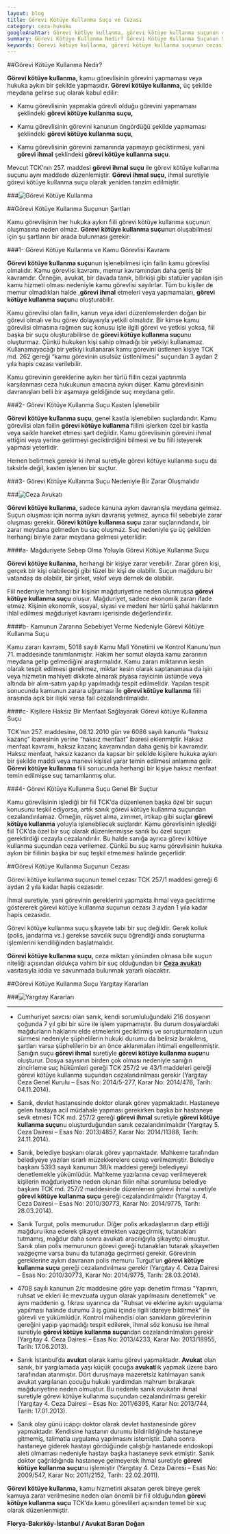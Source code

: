 ```yaml
---
layout: blog
title: Görevi Kötüye Kullanma Suçu ve Cezası
category: ceza-hukuku
googleAnahtar: Görevi kötüye kullanma, görevi kötüye kullanma suçunun cezası, ihmal suretiyle görevi kötüye kullanma, ceza avukatı, ağır ceza avukatı, istanbul bakırköy avukat
summary: Görevi Kötüye Kullanma Nedir? Görevi Kötüye Kullanma Suçunun Şartları, Görevi İhmal, İhmal Suretiyle Görevi Kötüye Kullanma Suçu, Görevi Kötüye Kullanma Suçu ve Şikayet, Görevi Kötüye Kullanma Suçu Yargıtay Kararları
keywords: Görevi kötüye kullanma, görevi kötüye kullanma suçunun cezası, görevi ihmal suçu, ihmal suretiyle görevi kötüye kullanma suçu, avukat, ceza avukatı, ağır ceza avukatı, istanbul avukat, bakırköy avukat, florya avukat
---
```



##Görevi Kötüye Kullanma Nedir?

**Görevi kötüye kullanma,** kamu görevlisinin görevini yapmaması veya hukuka aykırı bir şekilde yapmasıdır. **Görevi kötüye kullanma,** üç şekilde meydana gelirse suç olarak kabul edilir: 

* Kamu görevlisinin yapmakla görevli olduğu görevini yapmaması şeklindeki **görevi kötüye kullanma suçu,**

* Kamu görevlisinin görevini kanunun öngördüğü şekilde yapmaması şeklindeki **görevi kötüye kullanma suçu,**

* Kamu görevlisinin görevini zamanında yapmayıp geciktirmesi, yani **görevi ihmal** şeklindeki **görevi kötüye kullanma suçu**.

Mevcut TCK’nın 257. maddesi **görevi ihmal suçu** ile görevi kötüye kullanma suçunu aynı maddede düzenlemiştir. **Görevi ihmal suçu,** ihmal suretiyle görevi kötüye kullanma suçu olarak yeniden tanzim edilmiştir. 


###![Görevi Kötüye Kullanma](https://camo.githubusercontent.com/c4fcaaaae2f627842b7db45358d1e31dd2feb8ae/687474703a2f2f692e68697a6c69726573696d2e636f6d2f7039766f51302e6a7067 "Görevi Kötüye Kullanma Suçu")


##Görevi Kötüye Kullanma Suçunun Şartları

Kamu görevlisinin her hukuka aykırı fiili görevi kötüye kullanma suçunun oluşmasına neden olmaz. **Görevi kötüye kullanma suçu**nun oluşabilmesi için şu şartların bir arada bulunması gerekir:

###1- Görevi Kötüye Kullanma ve Kamu Görevlisi Kavramı

**Görevi kötüye kullanma suçu**nun işlenebilmesi için failin kamu görevlisi olmalıdır. Kamu görevlisi kavramı, memur kavramından daha geniş bir kavramdır. Örneğin, avukat, bir davada tanık, bilirkişi gibi statüler yapılan işin kamu hizmeti olması nedeniyle kamu görevlisi sayılırlar. Tüm bu kişiler de memur olmadıkları halde ,**görevi ihmal** etmeleri veya yapmamaları,  **görevi kötüye kullanma suçu**nu oluşturabilir. 

Kamu görevlisi olan failin, kanun veya idari düzenlemelerden doğan bir görevi olmalı ve bu görev dolayısıyla yetkili olmalıdır.  Bir kimse kamu görevlisi olmasına rağmen suç konusu işle ilgili görevi ve yetkisi yoksa, fiil başka bir suçu oluşturabilirse de **görevi kötüye kullanma suçu**nu oluşturmaz. Çünkü hukuken kişi sahip olmadığı bir yetkiyi kullanamaz. Kullanamayacağı bir yetkiyi kullanarak kamu görevini üstlenen kişiye TCK  md. 262 gereği “kamu görevinin usulsüz üstlenilmesi” suçundan 3 aydan 2 yıla hapis cezası verilebilir.

Kamu görevinin gereklerine aykırı her türlü fiilin cezai yaptırımla karşılanması ceza hukukunun amacına aykırı düşer. Kamu görevlisinin davranışları belli bir aşamaya geldiğinde suç meydana gelir. 

###2- Görevi Kötüye Kullanma Suçu Kasten İşlenebilir

**Görevi kötüye kullanma suçu**, genel kastla işlenebilen suçlardandır. Kamu görevlisi olan failin **görevi kötüye kullanma** fiilini işlerken özel bir kastla veya saikle hareket etmesi şart değildir. Kamu görevlisinin görevini ihmal ettiğini veya yerine getirmeyi geciktirdiğini bilmesi ve bu fiili isteyerek yapması yeterlidir.

Hemen belirtmek gerekir ki ihmal suretiyle görevi kötüye kullanma suçu da taksirle değil, kasten işlenen bir suçtur.

###3- Görevi Kötüye Kullanma Suçu Nedeniyle Bir Zarar Oluşmalıdır

###![Ceza Avukatı](https://camo.githubusercontent.com/413d11a9c9821dec95635fd634b5dd77a176c9b0/687474703a2f2f7777772e6a7065672d6f7074696d697a65722e636f6d2f75706c6f616465645f696d616765735f66696e616c2f63657a612d6176756b6174695f5f313434343834333433315f38382e3232342e3135322e3234362e6a7067 "Ceza Avukatı")

**Görevi kötüye kullanma,** sadece kanuna aykırı davranışla meydana gelmez. Suçun oluşması için norma aykırı davranış yetmez, ayrıca fiil sebebiyle zarar oluşması gerekir. **Görevi kötüye kullanma suçu** zarar suçlarındandır, bir zarar meydana gelmeden bu suç oluşmaz. Suç nedeniyle şu üç şekilden herhangi biriyle zarar meydana gelmesi yeterlidir: 

####a-	Mağduriyete Sebep Olma Yoluyla Görevi Kötüye Kullanma Suçu


**Görevi kötüye kullanma,** herhangi bir kişiye zarar verebilir. Zarar gören kişi, gerçek bir kişi olabileceği gibi tüzel bir kişi de olabilir. Suçun mağduru bir vatandaş da olabilir, bir şirket, vakıf veya dernek de olabilir. 


Fiil nedeniyle herhangi bir kişinin mağduriyetine neden olunmuşsa **görevi kötüye kullanma suçu** oluşur. Mağduriyet, sadece ekonomik zararı ifade etmez.  Kişinin ekonomik, sosyal, siyasi ve medeni her türlü şahsi haklarının ihlal edilmesi mağduriyet kavramı içerisinde değerlendirilir.


####b-	Kamunun Zararına Sebebiyet Verme Nedeniyle Görevi Kötüye Kullanma Suçu

 Kamu zararı kavramı, 5018 sayılı Kamu Malî Yönetimi ve Kontrol Kanunu’nun 71. maddesinde tanımlanmıştır. Hakim her somut olayda kamu zararının meydana gelip gelmediğini araştırmalıdır. Kamu zararı miktarının kesin olarak tespit edilmesi gerekmez, miktar kesin olarak saptanamasa da işin veya hizmetin mahiyeti dikkate alınarak piyasa rayicinin üstünde veya altında bir alım-satım yapılıp yapılmadığı tespit edilmelidir. Yapılan tespit sonucunda kamunun zarara uğraması ile **görevi kötüye kullanma** fiili arasında açık bir ilişki varsa fail cezalandırılmalıdır.


####c-	Kişilere Haksız Bir Menfaat Sağlayarak Görevi kötüye Kullanma Suçu

TCK'nın 257. maddesine, 08.12.2010 gün ve 6086 sayılı kanunla “haksız kazanç” ibaresinin yerine “haksız menfaat” ibaresi eklenmiştir. Haksız menfaat kavramı, haksız kazanç kavramından daha geniş bir kavramdır. Haksız menfaat, haksız kazancı da kapsar bir şekilde kişilere hukuka aykırı bir şekilde maddi veya manevi kişisel yarar temin edilmesi anlamına gelir. **Görevi kötüye kullanma** fiili sonucunda herhangi bir kişiye haksız menfaat temin edilmişse suç tamamlanmış olur.


###4- Görevi Kötüye Kullanma Suçu Genel Bir Suçtur

Kamu görevlisinin işlediği bir fiil TCK’da düzenlenen başka özel bir suçun konusunu teşkil ediyorsa, artık sanık görevi kötüye kullanma suçundan cezalandırılamaz. Örneğin, rüşvet alma, zimmet, irtikap gibi suçlar **görevi kötüye kullanma** yoluyla işlenebilecek suçlardır. Kamu görevlisinin işlediği fiil TCK’da özel bir suç olarak düzenlenmişse sanık bu özel suçun gerektirdiği cezayla cezalandırılır. Bu halde sanığa ayrıca görevi kötüye kullanma suçundan ceza verilemez. Çünkü bu suç kamu görevlisinin hukuka aykırı bir fiilinin başka bir suç teşkil etmemesi halinde geçerlidir.


##Görevi Kötüye Kullanma Suçunun Cezası

Görevi kötüye kullanma suçunun temel cezası TCK 257/1 maddesi gereği 6 aydan 2 yıla kadar hapis cezasıdır. 

İhmal suretiyle, yani görevinin gereklerini yapmakta ihmal veya geciktirme göstererek görevi kötüye kullanma suçunun cezası 3 aydan 1 yıla kadar hapis cezasıdır.

Görevi kötüye kullanma suçu şikayete tabi bir suç değildir. Gerek kolluk (polis, jandarma vs.) gerekse savcılık suçu öğrendiği anda soruşturma işlemlerini kendiliğinden başlatmalıdır.

**Görevi kötüye kullanma suçu,** ceza miktarı yönünden olmasa bile suçun niteliği açısından oldukça vahim bir suç olduğundan bir [**Ceza avukatı**](http://barandogan.av.tr/blog/ceza-hukuku/ceza-avukatinin-islevi.html) vasıtasıyla iddia ve savunmada bulunmak yararlı olacaktır.

##Görevi Kötüye Kullanma Suçu Yargıtay Kararları     

###![Yargıtay Kararları](https://camo.githubusercontent.com/2be050aa667abd3bc8a34e3fc9904851c84d4105/687474703a2f2f692e68697a6c69726573696d2e636f6d2f5a5672796e612e6a7067 "Görevi Kötüye Kullanma Suçu Yargıtay Kararları")

---


* Cumhuriyet savcısı olan sanık, kendi sorumluluğundaki 216 dosyanın çoğunda 7 yıl gibi bir süre ile işlem yapmamıştır. Bu durum dosyalardaki mağdurların haklarını elde etmelerini geciktirmiş ve soruşturmaların uzun sürmesi nedeniyle şüphelilerin hukuki durumu da belirsiz bırakılmış, şartları varsa şüphelilerin bir an önce aklanmaları ihtimali engellenmiştir. Sanığın suçu **görevi ihmal** suretiyle **görevi kötüye kullanma suçu**nu oluşturur. Dosya sayısının birden çok olması nedeniyle sanığın zincirleme suç hükümleri gereği TCK 257/2 ve 43/1 maddeleri gereği görevi kötüye kullanma suçundan cezalandırılması gerekir (Yargıtay Ceza Genel Kurulu – Esas No: 2014/5-277, Karar No: 2014/476, Tarih: 04.11.2014).

* Sanık, devlet hastanesinde doktor olarak görev yapmaktadır. Hastaneye gelen hastaya acil müdahale yapması gerekirken başka bir hastaneye sevk etmesi TCK md. 257/2 gereği **görevi ihmal** suretiyle **görevi kötüye kullanma suçu**nu oluşturduğundan sanık cezalandırılmalıdır (Yargıtay 5. Ceza Dairesi  – Esas No: 2013/4857, Karar No: 2014/11388, Tarih: 24.11.2014).

* Sanık, belediye başkanı olarak görev yapmaktadır. Mahkeme tarafından belediyeye yazılan ısrarlı müzekkerelere cevap verilmemiştir. Belediye başkanı 5393 sayılı kanunun 38/k maddesi gereği belediyeyi denetlemekle yükümlüdür. Mahkeme yazılarına cevap verilmeyerek kişilerin mağduriyetine neden olunan fiilin nihai sorumlusu belediye başkanı TCK md. 257/2 maddesinde düzenlenen görevi ihmal suretiyle **görevi kötüye kullanma suçu** gereği cezalandırılmalıdır (Yargıtay 4. Ceza Dairesi  – Esas No: 2010/30773, Karar No: 2014/9775, Tarih: 28.03.2014).

* Sanık Turgut, polis memurudur. Diğer polis arkadaşlarının darp ettiği mağduru ikna ederek şikayet etmekten vazgeçirmiş, tutanakları tutmamış, mağdur daha sonra avukatı aracılığıyla şikayetçi olmuştur. Sanık olan polis memurunun görevi gereği tutanakları tutarak şikayetten vazgeçme varsa bunu da tutanağa geçirmesi gerekir. Görevinin gereklerine aykırı davranan polis memuru Turgut’un **görevi kötüye kullanma suçu** gereği cezalandırılması gerekir  (Yargıtay 4. Ceza Dairesi  – Esas No: 2010/30773, Karar No: 2014/9775, Tarih: 28.03.2014).

* 4708 sayılı kanunun 2/c maddesine göre yapı denetim firması "Yapının, ruhsat ve ekleri ile mevzuata uygun olarak yapılmasını denetlemek" ve aynı maddenin g. fıkrası uyarınca da "Ruhsat ve eklerine aykırı uygulama yapılması halinde durumu 3 iş günü içinde ilgili idareye bildirmek" ile görevli ve yükümlüdür. Kontrol mühendisi olan sanıkların görevlerinin gereğini yapıp yapmadığı tespit edilerek, ihmal söz konusu ise ihmal suretiyle **görevi kötüye kullanma suçu**ndan cezalandırılmaları gerekir (Yargıtay 4. Ceza Dairesi  – Esas No: 2013/4233, Karar No: 2013/18955, Tarih: 17.06.2013).

* Sanık  İstanbul’da **avukat** olarak kamu görevi yapmaktadır. **Avukat** olan sanık, bir yargılamada yaşı küçük çocuğa **avukat**lık yapmak üzere baro tarafından atanmıştır. Dört duruşmaya mazeretsiz katılmayan sanık avukat yargılanan çocuğu hukuki yardımdan mahrum bırakarak mağduriyetine neden olmuştur. Bu nedenle sanık avukatın ihmal suretiyle görevi kötüye kullanma suçundan cezalandırılması gerekir (Yargıtay 4. Ceza Dairesi  – Esas No: 2011/6395, Karar No: 2013/744, Tarih: 17.01.2013).

* Sanık olay günü icapçı doktor olarak devlet hastanesinde görev yapmaktadır. Kendisine hastanın durumu bildirildiğinde hastaneye gitmemiş, talimatla uygulama yapılmasını istemiştir. Daha sonra hastaneye giderek hastayı gördüğünde çalıştığı hastanede endoskopi aleti olmaması nedeniyle hastayı başka hastaneye sevk etmiştir. Sanık doktor çağrıldığında hastaneye gelmeyerek ihmal suretiyle **görevi kötüye kullanma suçu**nu işlemiştir (Yargıtay 4. Ceza Dairesi  – Esas No: 2009/547, Karar No: 2011/2152, Tarih: 22.02.2011).

**Görevi kötüye kullanma,** kamu hizmetini aksatan gerek bireye gerek kamuya zarar verilmesine neden olan önemli bir fiil olduğundan **görevi kötüye kullanma suçu** TCK’da kamu görevlileri açısından temel bir suç olarak düzenlenmiştir.


**Florya-Bakırköy-İstanbul / Avukat Baran Doğan**



